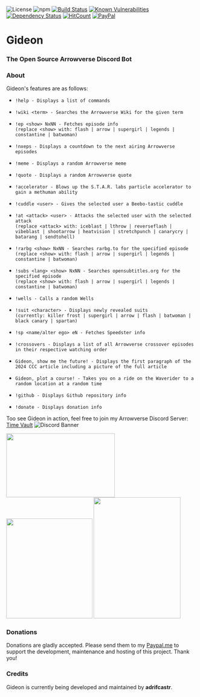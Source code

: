 ![License](https://img.shields.io/badge/License-GPLv2-blue.svg)
![npm](https://img.shields.io/npm/v/discord.js.svg)
[![Build Status](https://travis-ci.org/adrifcastr/Gideon.svg?branch=master)](https://travis-ci.org/adrifcastr/Gideon)
[![Known Vulnerabilities](https://snyk.io//test/github/adrifcastr/Gideon/badge.svg?targetFile=package.json)](https://snyk.io//test/github/adrifcastr/Gideon)
[![Dependency Status](https://david-dm.org/adrifcastr/Gideon.svg)](https://david-dm.org/adrifcastr/Gideon.svg)
[![HitCount](http://hits.dwyl.io/adrifcastr/Gideon.svg)](http://hits.dwyl.io/adrifcastr/Gideon)
[![PayPal](https://img.shields.io/badge/Paypal-Donate!-%2300457C.svg?logo=paypal&style=flat)](https://paypal.me/adrifcastr)

# Gideon  
### The Open Source Arrowverse Discord Bot

### About

Gideon's features are as follows:

* `!help - Displays a list of commands`

* `!wiki <term> - Searches the Arrowverse Wiki for the given term`
  
* `!ep <show> NxNN - Fetches episode info`\
  `(replace <show> with: flash | arrow | supergirl | legends | constantine | batwoman)`
  
* `!nxeps - Displays a countdown to the next airing Arrowverse episodes`
  
* `!meme - Displays a random Arrowverse meme`

* `!quote - Displays a random Arrowverse quote`

* `!accelerator - Blows up the S.T.A.R. labs particle accelerator to gain a methuman ability`

* `!cuddle <user> - Gives the selected user a Beebo-tastic cuddle`

* `!at <attack> <user> - Attacks the selected user with the selected attack`\
  `(replace <attack> with: iceblast | lthrow | reverseflash | vibeblast | shootarrow | heatvision | stretchpunch | canarycry | batarang | sendtohell)`
  
* `!rarbg <show> NxNN - Searches rarbg.to for the specified episode`\
   `(replace <show> with: flash | arrow | supergirl | legends | constantine | batwoman)`
  
* `!subs <lang> <show> NxNN - Searches opensubtitles.org for the specified episode`\
  `(replace <show> with: flash | arrow | supergirl | legends | constantine | batwoman)`
   
* `!wells - Calls a random Wells`

* `!suit <character> - Displays newly revealed suits`\
   `(currently: killer frost | supergirl | arrow | flash | batwoman | black canary | spartan)`
   
* `!sp <name/alter ego> eN - Fetches Speedster info`
  
* `!crossovers - Displays a list of all Arrowverse crossover episodes in their respective watching order`

* `Gideon, show me the future! - Displays the first paragraph of the 2024 CCC article including a picture of the full article`

* `Gideon, plot a course! - Takes you on a ride on the Waverider to a random location at a random time`

* `!github - Displays Github repository info`

* `!donate - Displays donation info`

Too see Gideon in action, feel free to join my Arrowverse Discord Server: [Time Vault](https://invite.gg/tmvt) 
![Discord Banner](https://discordapp.com/api/guilds/595318490240385037/widget.png?style=banner2)

<a href="https://i.imgur.com/9Pdixuy.png"><img src="https://i.imgur.com/9Pdixuy.png" width="286.5" height="168.5"/></a>
<a href="https://i.imgur.com/5e9uJpm.png"><img src="https://i.imgur.com/5e9uJpm.png" width="227.5" height="264"/></a>
<a href="https://i.imgur.com/uuyP8jC.png"><img src="https://i.imgur.com/uuyP8jC.png" width="230" height="320"/></a>

### Donations

Donations are gladly accepted. Please send them to my [Paypal.me](https://www.paypal.me/adrifcastr)
to support the development, maintenance and hosting of this project. Thank you!

### Credits

Gideon is currently being developed and maintained by __adrifcastr__.<br>
